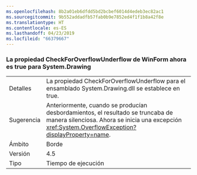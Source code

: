 ```yaml
---
ms.openlocfilehash: 8b2a01eb6dfdd5bd2bcbef6014d4edeb3ec82ac1
ms.sourcegitcommit: 9b552addadfb57fab0b9e7852ed4f1f1b8a42f8e
ms.translationtype: HT
ms.contentlocale: es-ES
ms.lasthandoff: 04/23/2019
ms.locfileid: "66379667"
---
```

### <a name="winforms-checkforoverflowunderflow-property-is-now-true-for-systemdrawing"></a>La propiedad CheckForOverflowUnderflow de WinForm ahora es true para System.Drawing

|   |   |
|---|---|
|Detalles|La propiedad CheckForOverflowUnderflow para el ensamblado System.Drawing.dll se establece en true.|
|Sugerencia|Anteriormente, cuando se producían desbordamientos, el resultado se truncaba de manera silenciosa. Ahora se inicia una excepción <xref:System.OverflowException?displayProperty=name>.|
|Ámbito|Borde|
|Versión|4.5|
|Tipo|Tiempo de ejecución|

